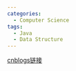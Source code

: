 ```yaml
---
categories:
  - Computer Science
tags:
  - Java
  - Data Structure
---
```


[cnblogs链接](https://www.cnblogs.com/linkchen/p/10682572.html)
